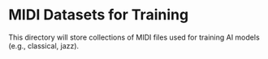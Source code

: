 # MIDI Datasets for Training
This directory will store collections of MIDI files used for training AI models (e.g., classical, jazz).

